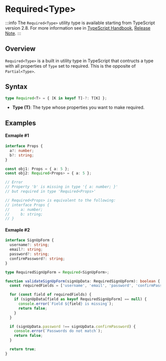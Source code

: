 # Required\<Type>

:::info
The `Required<Type>` utility type is available starting from TypeScript version 2.8. For more information see in [TypeScript Handbook](https://www.typescriptlang.org/docs/handbook/utility-types.html#requiredtype), [Release Note](https://www.typescriptlang.org/docs/handbook/release-notes/typescript-2-8.html#improved-control-over-mapped-type-modifiers).
:::

## Overview

`Required<Type>` is a built in utility type in TypeScript that contructs a type with all properties of `Type` set to required. This is the opposite of `Partial<Type>`.

## Syntax

```ts
type Required<T> = { [K in keyof T]-?: T[K] };
```

- **Type (T)**: The type whose properties you want to make required.

## Examples

#### Exmaple #1

```ts
interface Props {
  a?: number;
  b?: string;
}

const obj1: Props = { a: 5 };
const obj2: Required<Props> = { a: 5 };

// Error
// Property 'b' is missing in type '{ a: number; }'
// but required in type 'Required<Props>'

// Required<Props> is equivalent to the following:
// interface Props {
//     a: number;
//     b: string;
// }
```

#### Exmaple #2

```ts
interface SignUpForm {
  username?: string;
  email?: string;
  password?: string;
  confirmPassword?: string;
}

type RequiredSignUpForm = Required<SignUpForm>;

function validateSignUpForm(signUpData: RequiredSignUpForm): boolean {
  const requiredFields = ['username', 'email', 'password', 'confirmPassword'];

  for (const field of requiredFields) {
    if (signUpData[field as keyof RequiredSignUpForm] == null) {
      console.error(`Field ${field} is missing`);
      return false;
    }
  }

  if (signUpData.password !== signUpData.confirmPassword) {
    console.error(`Passwords do not match`);
    return false;
  }

  return true;
}
```
